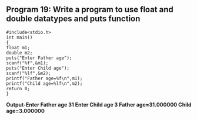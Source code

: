 ## Program 19: Write a program to use float and double datatypes and puts function
```
#include<stdio.h>
int main()
{
float m1;
double m2;
puts("Enter Father age");
scanf("%f",&m1);
puts("Enter Child age");
scanf("%lf",&m2);
printf("Father age=%f\n",m1);
printf("Child age=%lf\n",m2);
return 0;
}
```
**Output-Enter Father age
31
Enter Child age
3
Father age=31.000000
Child age=3.000000**
